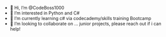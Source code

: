 - 👋 Hi, I’m @CodeBoss1000
- 👀 I’m interested in Python and C#
- 🌱 I’m currently learning c# via codecademy/skills training Bootcamp
- 💞️ I’m looking to collaborate on ... junior projects, please reach out if i can help!

